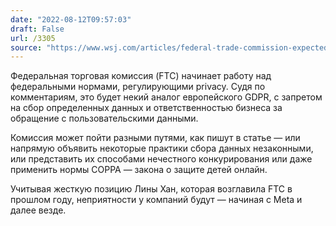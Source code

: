 ```yaml
---
date: "2022-08-12T09:57:03"
draft: False
url: /3305
source: "https://www.wsj.com/articles/federal-trade-commission-expected-to-launch-effort-to-expand-online-privacy-protection-11660182122"
---
```


Федеральная торговая комиссия (FTC) начинает работу над федеральными нормами, регулирующими privacy. Судя по комментариям, это будет некий аналог европейского GDPR, с запретом на сбор определенных данных и ответственностью бизнеса за обращение с пользовательскими данными.

Комиссия может пойти разными путями, как пишут в статье — или напрямую объявить некоторые практики сбора данных незаконными, или представить их способами нечестного конкурирования или даже применить нормы COPPA — закона о защите детей онлайн. 

Учитывая жесткую позицию Лины Хан, которая возглавила FTC в прошлом году, неприятности у компаний будут — начиная с Meta и далее везде.
